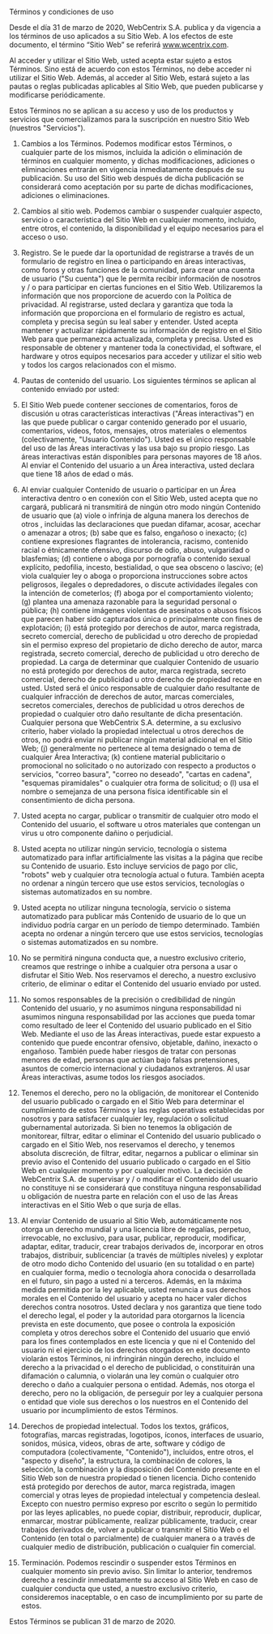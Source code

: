 Términos y condiciones de uso


Desde el día 31 de marzo de 2020, WebCentrix S.A. publica y da vigencia a los términos de uso aplicados a su Sitio Web.
A los efectos de este documento, el término “Sitio Web” se referirá www.wcentrix.com. 

Al acceder y utilizar el Sitio Web, usted acepta estar sujeto a estos Términos. Sino está de acuerdo con estos Términos, no debe acceder ni utilizar el Sitio Web. Además, al acceder al Sitio Web, estará sujeto a las pautas o reglas publicadas aplicables al Sitio Web, que pueden publicarse y modificarse periódicamente. 


Estos Términos no se aplican a su acceso y uso de los productos y servicios que comercializamos para la suscripción en nuestro Sitio Web (nuestros "Servicios").


1. Cambios a los Términos. Podemos modificar estos Términos, o cualquier parte de los mismos, incluida la adición o eliminación de términos en cualquier momento, y dichas modificaciones, adiciones o eliminaciones entrarán en vigencia inmediatamente después de su publicación. Su uso del Sitio web después de dicha publicación se considerará como aceptación por su parte de dichas modificaciones, adiciones o eliminaciones.


2. Cambios al sitio web. Podemos cambiar o suspender cualquier aspecto, servicio o característica del Sitio Web en cualquier momento, incluido, entre otros, el contenido, la disponibilidad y el equipo necesarios para el acceso o uso.


3. Registro. Se le puede dar la oportunidad de registrarse a través de un formulario de registro en línea o participando en áreas interactivas, como foros y otras funciones de la comunidad, para crear una cuenta de usuario ("Su cuenta") que le permita recibir información de nosotros y / o para participar en ciertas funciones en el Sitio Web. Utilizaremos la información que nos proporcione de acuerdo con la Política de privacidad. Al registrarse, usted declara y garantiza que toda la información que proporciona en el formulario de registro es actual, completa y precisa según su leal saber y entender. Usted acepta mantener y actualizar rápidamente su información de registro en el Sitio Web para que permanezca actualizada, completa y precisa. Usted es responsable de obtener y mantener toda la conectividad, el software, el hardware y otros equipos necesarios para acceder y utilizar el sitio web y todos los cargos relacionados con el mismo.


4. Pautas de contenido del usuario. Los siguientes términos se aplican al contenido enviado por usted:
1. El Sitio Web puede contener secciones de comentarios, foros de discusión u otras características interactivas ("Áreas interactivas") en las que puede publicar o cargar contenido generado por el usuario, comentarios, videos, fotos, mensajes, otros materiales o elementos (colectivamente, "Usuario Contenido"). Usted es el único responsable del uso de las Áreas interactivas y las usa bajo su propio riesgo. Las áreas interactivas están disponibles para personas mayores de 18 años. Al enviar el Contenido del usuario a un Área interactiva, usted declara que tiene 18 años de edad o más. 


2. Al enviar cualquier Contenido de usuario o participar en un Área interactiva dentro o en conexión con el Sitio Web, usted acepta que no cargará, publicará ni transmitirá de ningún otro modo ningún Contenido de usuario que (a) viole o infrinja de alguna manera los derechos de otros , incluidas las declaraciones que puedan difamar, acosar, acechar o amenazar a otros; (b) sabe que es falso, engañoso o inexacto; (c) contiene expresiones flagrantes de intolerancia, racismo, contenido racial o étnicamente ofensivo, discurso de odio, abuso, vulgaridad o blasfemias; (d) contiene o aboga por pornografía o contenido sexual explícito, pedofilia, incesto, bestialidad, o que sea obsceno o lascivo; (e) viola cualquier ley o aboga o proporciona instrucciones sobre actos peligrosos, ilegales o depredadores, o discute actividades ilegales con la intención de cometerlos; (f) aboga por el comportamiento violento; (g) plantea una amenaza razonable para la seguridad personal o pública; (h) contiene imágenes violentas de asesinatos o abusos físicos que parecen haber sido capturados única o principalmente con fines de explotación; (i) está protegido por derechos de autor, marca registrada, secreto comercial, derecho de publicidad u otro derecho de propiedad sin el permiso expreso del propietario de dicho derecho de autor, marca registrada, secreto comercial, derecho de publicidad u otro derecho de propiedad. La carga de determinar que cualquier Contenido de usuario no está protegido por derechos de autor, marca registrada, secreto comercial, derecho de publicidad u otro derecho de propiedad recae en usted. Usted será el único responsable de cualquier daño resultante de cualquier infracción de derechos de autor, marcas comerciales, secretos comerciales, derechos de publicidad u otros derechos de propiedad o cualquier otro daño resultante de dicha presentación. Cualquier persona que WebCentrix S.A. determine, a su exclusivo criterio, haber violado la propiedad intelectual u otros derechos de otros, no podrá enviar ni publicar ningún material adicional en el Sitio Web; (j) generalmente no pertenece al tema designado o tema de cualquier Área Interactiva; (k) contiene material publicitario o promocional no solicitado o no autorizado con respecto a productos o servicios, "correo basura", "correo no deseado", "cartas en cadena", "esquemas piramidales" o cualquier otra forma de solicitud; o (l) usa el nombre o semejanza de una persona física identificable sin el consentimiento de dicha persona.


3. Usted acepta no cargar, publicar o transmitir de cualquier otro modo el Contenido del usuario, el software u otros materiales que contengan un virus u otro componente dañino o perjudicial.


4. Usted acepta no utilizar ningún servicio, tecnología o sistema automatizado para inflar artificialmente las visitas a la página que recibe su Contenido de usuario. Esto incluye servicios de pago por clic, "robots" web y cualquier otra tecnología actual o futura. También acepta no ordenar a ningún tercero que use estos servicios, tecnologías o sistemas automatizados en su nombre.


5. Usted acepta no utilizar ninguna tecnología, servicio o sistema automatizado para publicar más Contenido de usuario de lo que un individuo podría cargar en un período de tiempo determinado. También acepta no ordenar a ningún tercero que use estos servicios, tecnologías o sistemas automatizados en su nombre.


6. No se permitirá ninguna conducta que, a nuestro exclusivo criterio, creamos que restringe o inhibe a cualquier otra persona a usar o disfrutar el Sitio Web. Nos reservamos el derecho, a nuestro exclusivo criterio, de eliminar o editar el Contenido del usuario enviado por usted.


7. No somos responsables de la precisión o credibilidad de ningún Contenido del usuario, y no asumimos ninguna responsabilidad ni asumimos ninguna responsabilidad por las acciones que pueda tomar como resultado de leer el Contenido del usuario publicado en el Sitio Web. Mediante el uso de las Áreas interactivas, puede estar expuesto a contenido que puede encontrar ofensivo, objetable, dañino, inexacto o engañoso. También puede haber riesgos de tratar con personas menores de edad, personas que actúan bajo falsas pretensiones, asuntos de comercio internacional y ciudadanos extranjeros. Al usar Áreas interactivas, asume todos los riesgos asociados.


8. Tenemos el derecho, pero no la obligación, de monitorear el Contenido del usuario publicado o cargado en el Sitio Web para determinar el cumplimiento de estos Términos y las reglas operativas establecidas por nosotros y para satisfacer cualquier ley, regulación o solicitud gubernamental autorizada. Si bien no tenemos la obligación de monitorear, filtrar, editar o eliminar el Contenido del usuario publicado o cargado en el Sitio Web, nos reservamos el derecho, y tenemos absoluta discreción, de filtrar, editar, negarnos a publicar o eliminar sin previo aviso el Contenido del usuario publicado o cargado en el Sitio Web en cualquier momento y por cualquier motivo. La decisión de WebCentrix S.A. de supervisar y / o modificar el Contenido del usuario no constituye ni se considerará que constituya ninguna responsabilidad u obligación de nuestra parte en relación con el uso de las Áreas interactivas en el Sitio Web o que surja de ellas.


9. Al enviar Contenido de usuario al Sitio Web, automáticamente nos otorga un derecho mundial y una licencia libre de regalías, perpetuo, irrevocable, no exclusivo, para usar, publicar, reproducir, modificar, adaptar, editar, traducir, crear trabajos derivados de, incorporar en otros trabajos, distribuir, sublicenciar (a través de múltiples niveles) y explotar de otro modo dicho Contenido del usuario (en su totalidad o en parte) en cualquier forma, medio o tecnología ahora conocida o desarrollada en el futuro, sin pago a usted ni a terceros. Además, en la máxima medida permitida por la ley aplicable, usted renuncia a sus derechos morales en el Contenido del usuario y acepta no hacer valer dichos derechos contra nosotros. Usted declara y nos garantiza que tiene todo el derecho legal, el poder y la autoridad para otorgarnos la licencia prevista en este documento, que posee o controla la exposición completa y otros derechos sobre el Contenido del usuario que envió para los fines contemplados en este licencia y que ni el Contenido del usuario ni el ejercicio de los derechos otorgados en este documento violarán estos Términos, ni infringirán ningún derecho, incluido el derecho a la privacidad o el derecho de publicidad, o constituirán una difamación o calumnia, o violarán una ley común o cualquier otro derecho o daño a cualquier persona o entidad. Además, nos otorga el derecho, pero no la obligación, de perseguir por ley a cualquier persona o entidad que viole sus derechos o los nuestros en el Contenido del usuario por incumplimiento de estos Términos.
5. Derechos de propiedad intelectual. Todos los textos, gráficos, fotografías, marcas registradas, logotipos, íconos, interfaces de usuario, sonidos, música, videos, obras de arte, software y código de computadora (colectivamente, "Contenido"), incluidos, entre otros, el "aspecto y diseño", la estructura, la combinación de colores, la selección, la combinación y la disposición del Contenido presente en el Sitio Web son de nuestra propiedad o tienen licencia. Dicho contenido está protegido por derechos de autor, marca registrada, imagen comercial y otras leyes de propiedad intelectual y competencia desleal.
Excepto con nuestro permiso expreso por escrito o según lo permitido por las leyes aplicables, no puede copiar, distribuir, reproducir, duplicar, enmarcar, mostrar públicamente, realizar públicamente, traducir, crear trabajos derivados de, volver a publicar o transmitir el Sitio Web o el Contenido (en total o parcialmente) de cualquier manera o a través de cualquier medio de distribución, publicación o cualquier fin comercial.


6. Terminación. Podemos rescindir o suspender estos Términos en cualquier momento sin previo aviso. Sin limitar lo anterior, tendremos derecho a rescindir inmediatamente su acceso al Sitio Web en caso de cualquier conducta que usted, a nuestro exclusivo criterio, consideremos inaceptable, o en caso de incumplimiento por su parte de estos. 


Estos Términos se publican 31 de marzo de 2020.